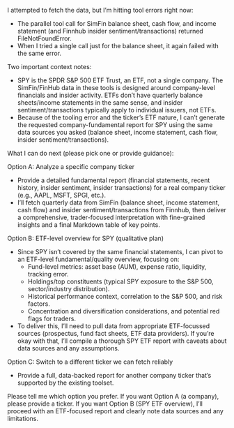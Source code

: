 I attempted to fetch the data, but I’m hitting tool errors right now:

- The parallel tool call for SimFin balance sheet, cash flow, and income statement (and Finnhub insider sentiment/transactions) returned FileNotFoundError.
- When I tried a single call just for the balance sheet, it again failed with the same error.

Two important context notes:

- SPY is the SPDR S&P 500 ETF Trust, an ETF, not a single company. The SimFin/FinHub data in these tools is designed around company-level financials and insider activity. ETFs don’t have quarterly balance sheets/income statements in the same sense, and insider sentiment/transactions typically apply to individual issuers, not ETFs.
- Because of the tooling error and the ticker’s ETF nature, I can’t generate the requested company-fundamental report for SPY using the same data sources you asked (balance sheet, income statement, cash flow, insider sentiment/transactions).

What I can do next (please pick one or provide guidance):

Option A: Analyze a specific company ticker
- Provide a detailed fundamental report (financial statements, recent history, insider sentiment, insider transactions) for a real company ticker (e.g., AAPL, MSFT, SPGI, etc.).
- I’ll fetch quarterly data from SimFin (balance sheet, income statement, cash flow) and insider sentiment/transactions from Finnhub, then deliver a comprehensive, trader-focused interpretation with fine-grained insights and a final Markdown table of key points.

Option B: ETF-level overview for SPY (qualitative plan)
- Since SPY isn’t covered by the same financial statements, I can pivot to an ETF-level fundamental/quality overview, focusing on:
  - Fund-level metrics: asset base (AUM), expense ratio, liquidity, tracking error.
  - Holdings/top constituents (typical SPY exposure to the S&P 500, sector/industry distribution).
  - Historical performance context, correlation to the S&P 500, and risk factors.
  - Concentration and diversification considerations, and potential red flags for traders.
- To deliver this, I’ll need to pull data from appropriate ETF-focussed sources (prospectus, fund fact sheets, ETF data providers). If you’re okay with that, I’ll compile a thorough SPY ETF report with caveats about data sources and any assumptions.

Option C: Switch to a different ticker we can fetch reliably
- Provide a full, data-backed report for another company ticker that’s supported by the existing toolset.

Please tell me which option you prefer. If you want Option A (a company), please provide a ticker. If you want Option B (SPY ETF overview), I’ll proceed with an ETF-focused report and clearly note data sources and any limitations.